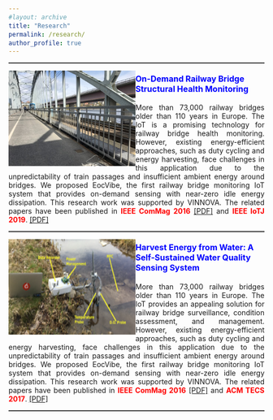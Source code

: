 ```yaml
---
#layout: archive
title: "Research"
permalink: /research/
author_profile: true
---
```


<hr style="height:1px;border:none;border-top:1px solid #555555;" /> 
<p>
  <img src="/images/research/ecovibe.jpg" alt=""
  style="float:left" width="250" height="188">
<figcaption> 
<h4><font  color=blue size=3><b>On-Demand Railway Bridge Structural Health Monitoring</b></font></h4>
<p style="text-align:justify;">
More than 73,000 railway bridges older than 110 years in Europe. The IoT is a promising technology for railway bridge health monitoring. However, existing energy-efficient approaches, such as duty cycling and energy harvesting, face challenges in this application due to the unpredictability of train passages and insufficient ambient energy around bridges. We proposed EocVibe, the first railway bridge monitoring IoT system that provides on-demand sensing with near-zero idle energy dissipation. This research work was supported by VINNOVA. The related papers have been published in <font  color=red ><b>IEEE ComMag 2016</b></font> <a href="https://ieeexplore.ieee.org/document/7786108" target="_blank">[PDF]</a> and <font  color=red ><b>IEEE IoTJ 2019</b></font>. <a href="https://ieeexplore.ieee.org/document/8445576" target="_blank">[PDF]</a>
</p>
</figcaption>
<p>
<hr style="height:1px;border:none;border-top:1px solid #555555;" /> 
<p>
  <img src="/images/research/water.png" alt=""
  style="float:left" width="250" height="188">
<figcaption> 
<h4><font  color=blue size=3><b>Harvest Energy from Water: A Self-Sustained Water Quality Sensing System</b></font></h4>
<p style="text-align:justify;">
More than 73,000 railway bridges older than 110 years in Europe. The IoT provides an appealing solution for railway bridge surveillance, condition assessment, and management. However, existing energy-efficient approaches, such as duty cycling and energy harvesting, face challenges in this application due to the unpredictability of train passages and insufficient ambient energy around bridges. We proposed EocVibe, the first railway bridge monitoring IoT system that provides on-demand sensing with near-zero idle energy dissipation. This research work was supported by VINNOVA. The related papers have been published in <font  color=red ><b>IEEE ComMag 2016</b></font> <a href="https://ieeexplore.ieee.org/document/7786108" target="_blank">[PDF]</a> and <font  color=red ><b>ACM TECS 2017</b></font>. <a href="https://dl.acm.org/doi/10.1145/3047646" target="_blank">[PDF]</a>
</p>
</figcaption>
<p>
<hr style="height:1px;border:none;border-top:1px solid #555555;" /> 

